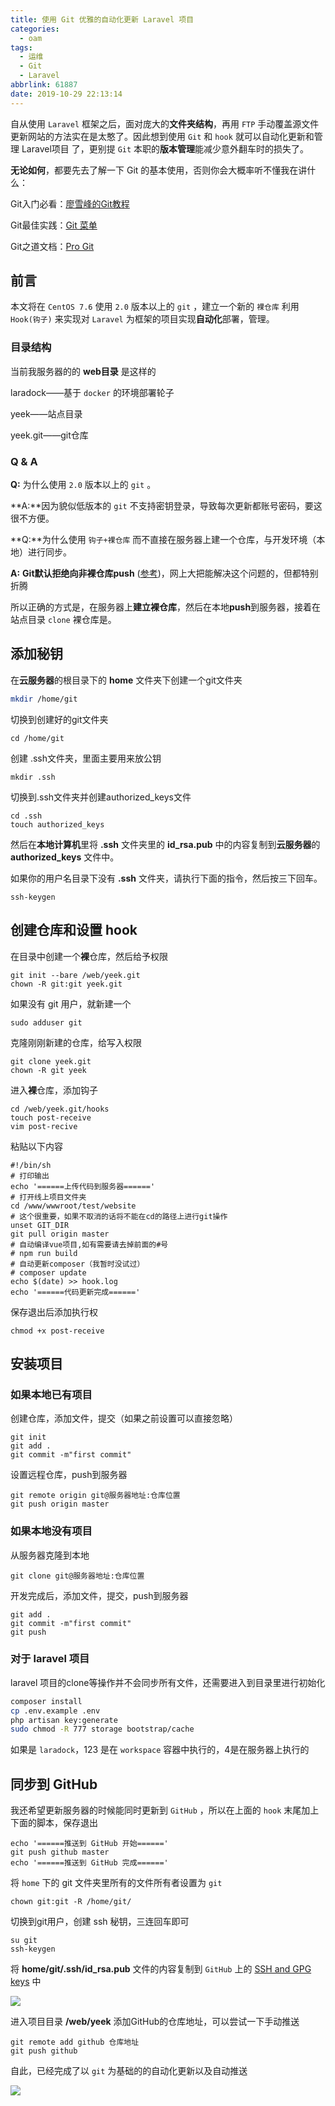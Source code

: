 ```yaml
---
title: 使用 Git 优雅的自动化更新 Laravel 项目
categories:
  - oam
tags:
  - 运维
  - Git
  - Laravel
abbrlink: 61887
date: 2019-10-29 22:13:14
---
```


 自从使用 `Laravel` 框架之后，面对庞大的**文件夹结构**，再用 `FTP` 手动覆盖源文件更新网站的方法实在是太憨了。因此想到使用 `Git` 和 `hook` 就可以自动化更新和管理 Laravel项目 了，更别提 `Git` 本职的**版本管理**能减少意外翻车时的损失了。 

<!-- more -->



**无论如何**，都要先去了解一下 Git 的基本使用，否则你会大概率听不懂我在讲什么：

Git入门必看：[廖雪峰的Git教程](https://www.liaoxuefeng.com/wiki/896043488029600)

Git最佳实践：[Git 菜单](https://github.com/geeeeeeeeek/git-recipes)

Git之道文档：[Pro Git](http://iissnan.com/progit/)





## 前言

本文将在 `CentOS 7.6` 使用 `2.0` 版本以上的 `git` ，建立一个新的 `裸仓库` 利用 `Hook(钩子)` 来实现对 `Laravel` 为框架的项目实现**自动化**部署，管理。

### 目录结构

当前我服务器的的 **web目录** 是这样的



laradock——基于 `docker` 的环境部署轮子

yeek——站点目录

yeek.git——git仓库



### Q & A

**Q:** 为什么使用 `2.0` 版本以上的 `git` 。

**A:**因为貌似低版本的 `git` 不支持密钥登录，导致每次更新都账号密码，要这很不方便。

**Q:**为什么使用 `钩子+裸仓库` 而不直接在服务器上建一个仓库，与开发环境（本地）进行同步。

**A:** **Git默认拒绝向非裸仓库push** ([参考](https://blog.csdn.net/axiqia/article/details/80115133))，网上大把能解决这个问题的，但都特别折腾

所以正确的方式是，在服务器上**建立裸仓库**，然后在本地**push**到服务器，接着在站点目录 `clone` 裸仓库是。





## 添加秘钥

在**云服务器**的根目录下的 **home** 文件夹下创建一个git文件夹

```bash
mkdir /home/git
```

切换到创建好的git文件夹

```shell
cd /home/git
```

创建 .ssh文件夹，里面主要用来放公钥

```
mkdir .ssh
```

切换到.ssh文件夹并创建authorized_keys文件

```shell
cd .ssh
touch authorized_keys
```



然后在**本地计算机**里将 **.ssh** 文件夹里的 **id_rsa.pub** 中的内容复制到**云服务器**的 **authorized_keys** 文件中。

如果你的用户名目录下没有 **.ssh** 文件夹，请执行下面的指令，然后按三下回车。

```
ssh-keygen
```



## 创建仓库和设置 hook

在目录中创建一个**裸**仓库，然后给予权限

```
git init --bare /web/yeek.git
chown -R git:git yeek.git
```

如果没有 git 用户，就新建一个

```
sudo adduser git
```



克隆刚刚新建的仓库，给写入权限

```
git clone yeek.git
chown -R git yeek
```



进入**裸**仓库，添加钩子

```shell
cd /web/yeek.git/hooks
touch post-receive
vim post-recive
```

粘贴以下内容

```shell
#!/bin/sh
# 打印输出
echo '======上传代码到服务器======'
# 打开线上项目文件夹
cd /www/wwwroot/test/website
# 这个很重要，如果不取消的话将不能在cd的路径上进行git操作
unset GIT_DIR
git pull origin master
# 自动编译vue项目,如有需要请去掉前面的#号
# npm run build
# 自动更新composer（我暂时没试过）
# composer update
echo $(date) >> hook.log
echo '======代码更新完成======'
```

保存退出后添加执行权

```shell
chmod +x post-receive
```





## 安装项目

### 如果本地已有项目

创建仓库，添加文件，提交（如果之前设置可以直接忽略）

```
git init
git add .
git commit -m"first commit"
```



设置远程仓库，push到服务器

```
git remote origin git@服务器地址:仓库位置
git push origin master
```



###  如果本地没有项目

从服务器克隆到本地

```
git clone git@服务器地址:仓库位置
```

开发完成后，添加文件，提交，push到服务器

```
git add .
git commit -m"first commit"
git push
```



### 对于 laravel 项目

laravel 项目的clone等操作并不会同步所有文件，还需要进入到目录里进行初始化

```sh
composer install
cp .env.example .env
php artisan key:generate
sudo chmod -R 777 storage bootstrap/cache
```

如果是 `laradock`，123 是在 `workspace` 容器中执行的，4是在服务器上执行的



## 同步到 GitHub

我还希望更新服务器的时候能同时更新到 `GitHub` ，所以在上面的 `hook` 末尾加上下面的脚本，保存退出

```shell
echo '======推送到 GitHub 开始======'
git push github master
echo '======推送到 GitHub 完成======'
```

将 `home` 下的 git 文件夹里所有的文件所有者设置为 `git`

```
chown git:git -R /home/git/
```

切换到git用户，创建 ssh 秘钥，三连回车即可

```
su git
ssh-keygen
```

将 **home/git/.ssh/id_rsa.pub** 文件的内容复制到 `GitHub` 上的 [SSH and GPG keys](https://github.com/settings/keys) 中

![](.md_img/20191218224637.png)



进入项目目录 **/web/yeek** 添加GitHub的仓库地址，可以尝试一下手动推送

```shell
git remote add github 仓库地址
git push github
```



自此，已经完成了以 `git` 为基础的的自动化更新以及自动推送

![](.md_img/20191218225117.png)

